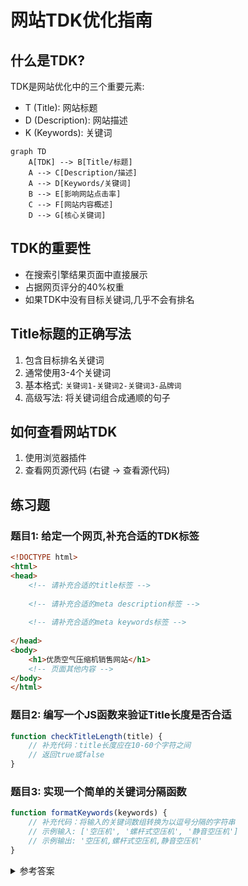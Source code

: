 # 网站TDK优化指南

## 什么是TDK?
TDK是网站优化中的三个重要元素:
- T (Title): 网站标题
- D (Description): 网站描述
- K (Keywords): 关键词

```mermaid
graph TD
    A[TDK] --> B[Title/标题]
    A --> C[Description/描述]
    A --> D[Keywords/关键词]
    B --> E[影响网站点击率]
    C --> F[网站内容概述]
    D --> G[核心关键词]
```

## TDK的重要性
- 在搜索引擎结果页面中直接展示
- 占据网页评分的40%权重
- 如果TDK中没有目标关键词,几乎不会有排名

## Title标题的正确写法
1. 包含目标排名关键词
2. 通常使用3-4个关键词
3. 基本格式: `关键词1-关键词2-关键词3-品牌词`
4. 高级写法: 将关键词组合成通顺的句子

## 如何查看网站TDK
1. 使用浏览器插件
2. 查看网页源代码 (右键 -> 查看源代码)

## 练习题

### 题目1: 给定一个网页,补充合适的TDK标签
```html
<!DOCTYPE html>
<html>
<head>
    <!-- 请补充合适的title标签 -->
    
    <!-- 请补充合适的meta description标签 -->
    
    <!-- 请补充合适的meta keywords标签 -->
    
</head>
<body>
    <h1>优质空气压缩机销售网站</h1>
    <!-- 页面其他内容 -->
</body>
</html>
```

### 题目2: 编写一个JS函数来验证Title长度是否合适
```javascript
function checkTitleLength(title) {
    // 补充代码：title长度应在10-60个字符之间
    // 返回true或false
}
```

### 题目3: 实现一个简单的关键词分隔函数
```javascript
function formatKeywords(keywords) {
    // 补充代码：将输入的关键词数组转换为以逗号分隔的字符串
    // 示例输入: ['空压机', '螺杆式空压机', '静音空压机']
    // 示例输出: '空压机,螺杆式空压机,静音空压机'
}
```

<details>
<summary>参考答案</summary>

### 题目1答案:
```html
<title>螺杆式空压机-静音空压机-工业级空压机-某某机械</title>
<meta name="description" content="专业提供高品质螺杆式空压机,静音空压机,工业级空压机。十年行业经验,品质保障,售后无忧。">
<meta name="keywords" content="螺杆式空压机,静音空压机,工业级空压机">
```

### 题目2答案:
```javascript
function checkTitleLength(title) {
    return title.length >= 10 && title.length <= 60;
}
```

### 题目3答案:
```javascript
function formatKeywords(keywords) {
    return keywords.join(',');
}
```
</details>